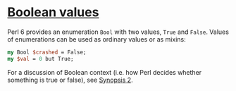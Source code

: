 [1]: http://rosettacode.org/wiki/Boolean_values

# [Boolean values][1]

Perl 6 provides an enumeration `Bool` with two values, `True` and `False`. Values of enumerations can be used as ordinary values or as mixins:

```perl
my Bool $crashed = False;
my $val = 0 but True;
```


For a discussion of Boolean context (i.e. how Perl decides whether something is true or false), see [Synopsis 2](http://perlcabal.org/syn/S02.html#Context).